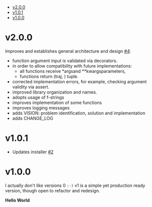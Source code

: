 - [v2.0.0](https://github.com/joaomcteixeira/Tauren-MD/blob/master/CHANGE_LOG.md#v2.0.0)
- [v1.0.1](https://github.com/joaomcteixeira/Tauren-MD/blob/master/CHANGE_LOG.md#v1.0.1)
- [v1.0.0](https://github.com/joaomcteixeira/Tauren-MD/blob/master/CHANGE_LOG.md#v1.0.0)

# v2.0.0

Improves and establishes general architecture and design [#4](https://github.com/joaomcteixeira/Tauren-MD/pull/4):

- function argument input is validated via decorators.
- in order to allow compatibility with future implementations:
    - all functions receive *argsand **kwargsparameters,
    - functions return (traj, ) tuple.
- corrected implementation errors, for example, checking argument validity via assert.
- improved library organization and names.
- adopts usage of f-strings
- improves implementation of some functions
- improves logging messages
- adds VISION: problem identification, solution and implementation
- adds CHANGE_LOG

# v1.0.1

- Updates installer [#2](https://github.com/joaomcteixeira/Tauren-MD/pull/2)

# v1.0.0

I actually don't like versions 0 `:-)`
v1 is a simple yet production ready version, though open to refactor and redesign.

**Hello World**
